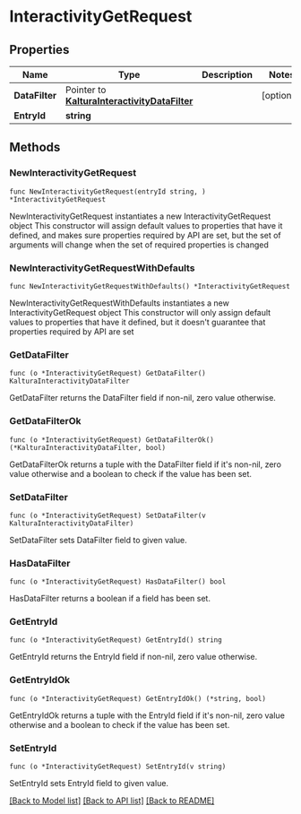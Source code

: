 # InteractivityGetRequest

## Properties

Name | Type | Description | Notes
------------ | ------------- | ------------- | -------------
**DataFilter** | Pointer to [**KalturaInteractivityDataFilter**](KalturaInteractivityDataFilter.md) |  | [optional] 
**EntryId** | **string** |  | 

## Methods

### NewInteractivityGetRequest

`func NewInteractivityGetRequest(entryId string, ) *InteractivityGetRequest`

NewInteractivityGetRequest instantiates a new InteractivityGetRequest object
This constructor will assign default values to properties that have it defined,
and makes sure properties required by API are set, but the set of arguments
will change when the set of required properties is changed

### NewInteractivityGetRequestWithDefaults

`func NewInteractivityGetRequestWithDefaults() *InteractivityGetRequest`

NewInteractivityGetRequestWithDefaults instantiates a new InteractivityGetRequest object
This constructor will only assign default values to properties that have it defined,
but it doesn't guarantee that properties required by API are set

### GetDataFilter

`func (o *InteractivityGetRequest) GetDataFilter() KalturaInteractivityDataFilter`

GetDataFilter returns the DataFilter field if non-nil, zero value otherwise.

### GetDataFilterOk

`func (o *InteractivityGetRequest) GetDataFilterOk() (*KalturaInteractivityDataFilter, bool)`

GetDataFilterOk returns a tuple with the DataFilter field if it's non-nil, zero value otherwise
and a boolean to check if the value has been set.

### SetDataFilter

`func (o *InteractivityGetRequest) SetDataFilter(v KalturaInteractivityDataFilter)`

SetDataFilter sets DataFilter field to given value.

### HasDataFilter

`func (o *InteractivityGetRequest) HasDataFilter() bool`

HasDataFilter returns a boolean if a field has been set.

### GetEntryId

`func (o *InteractivityGetRequest) GetEntryId() string`

GetEntryId returns the EntryId field if non-nil, zero value otherwise.

### GetEntryIdOk

`func (o *InteractivityGetRequest) GetEntryIdOk() (*string, bool)`

GetEntryIdOk returns a tuple with the EntryId field if it's non-nil, zero value otherwise
and a boolean to check if the value has been set.

### SetEntryId

`func (o *InteractivityGetRequest) SetEntryId(v string)`

SetEntryId sets EntryId field to given value.



[[Back to Model list]](../README.md#documentation-for-models) [[Back to API list]](../README.md#documentation-for-api-endpoints) [[Back to README]](../README.md)


